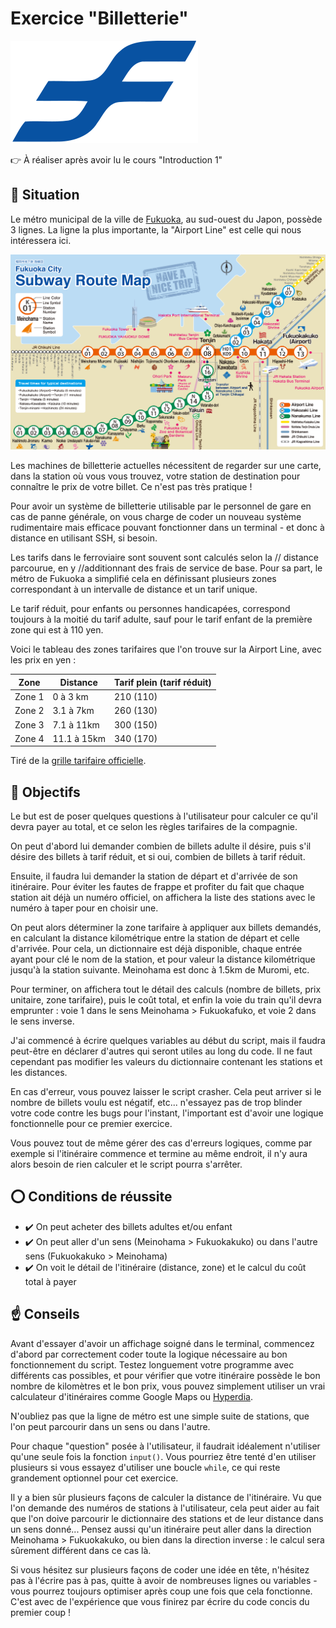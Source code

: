 
# Exercice "Billetterie"

![Fukuoka City Subway](../../assets/fukuoka_subway_logo.png)

👉 À réaliser après avoir lu le cours "Introduction 1"

## 📜 Situation

Le métro municipal de la ville de [Fukuoka](https://fr.wikipedia.org/wiki/Fukuoka), au sud-ouest du Japon, possède 3 lignes. La ligne la plus importante, la "Airport Line" est celle qui nous intéressera ici.

![Carte du réseau](../../assets/fukuoka_subway_map.png)

Les machines de billetterie actuelles nécessitent de regarder sur une carte, dans la station où vous vous trouvez, votre station de destination pour connaître le prix de votre billet. Ce n'est pas très pratique !

Pour avoir un système de billetterie utilisable par le personnel de gare en cas de panne générale, on vous charge de coder un nouveau système rudimentaire mais efficace pouvant fonctionner dans un terminal - et donc à distance en utilisant SSH, si besoin.

Les tarifs dans le ferroviaire sont souvent sont calculés selon la // distance parcourue, en y //additionnant des frais de service de base. Pour sa part, le métro de Fukuoka a simplifié cela en définissant plusieurs zones correspondant à un intervalle de distance et un tarif unique.

Le tarif réduit, pour enfants ou personnes handicapées, correspond toujours à la moitié du tarif adulte, sauf pour le tarif enfant de la première zone qui est à 110 yen.

Voici le tableau des zones tarifaires que l'on trouve sur la Airport Line, avec les prix en yen :

Zone   | Distance    | Tarif plein (tarif réduit)
------ | ----------- | --------------------------
Zone 1 | 0 à 3 km    | 210 (110)
Zone 2 | 3.1 à 7km   | 260 (130)
Zone 3 | 7.1 à 11km  | 300 (150)
Zone 4 | 11.1 à 15km | 340 (170)

Tiré de la [grille tarifaire officielle](https://subway.city.fukuoka.lg.jp/eng/fare/deta/fare_table.pdf).

## 🏁 Objectifs

Le but est de poser quelques questions à l'utilisateur pour calculer ce qu'il devra payer au total, et ce selon les règles tarifaires de la compagnie.

On peut d'abord lui demander combien de billets adulte il désire, puis s'il désire des billets à tarif réduit, et si oui, combien de billets à tarif réduit.

Ensuite, il faudra lui demander la station de départ et d'arrivée de son itinéraire. Pour éviter les fautes de frappe et profiter du fait que chaque station ait déjà un numéro officiel, on affichera la liste des stations avec le numéro à taper pour en choisir une.

On peut alors déterminer la zone tarifaire à appliquer aux billets demandés, en calculant la distance kilométrique entre la station de départ et celle d'arrivée. Pour cela, un dictionnaire est déjà disponible, chaque entrée ayant pour clé le nom de la station, et pour valeur la distance kilométrique jusqu'à la station suivante. Meinohama est donc à 1.5km de Muromi, etc.

Pour terminer, on affichera tout le détail des calculs (nombre de billets, prix unitaire, zone tarifaire), puis le coût total, et enfin la voie du train qu'il devra emprunter : voie 1 dans le sens Meinohama > Fukuokafuko, et voie 2 dans le sens inverse.

J'ai commencé à écrire quelques variables au début du script, mais il faudra peut-être en déclarer d'autres qui seront utiles au long du code. Il ne faut cependant pas modifier les valeurs du dictionnaire contenant les stations et les distances.

En cas d'erreur, vous pouvez laisser le script crasher. Cela peut arriver si le nombre de billets voulu est négatif, etc... n'essayez pas de trop blinder votre code contre les bugs pour l'instant, l'important est d'avoir une logique fonctionnelle pour ce premier exercice.

Vous pouvez tout de même gérer des cas d'erreurs logiques, comme par exemple si l'itinéraire commence et termine au même endroit, il n'y aura alors besoin de rien calculer et le script pourra s'arrêter.

## ⭕ Conditions de réussite

- ✔️ On peut acheter des billets adultes et/ou enfant
- ✔️ On peut aller d'un sens (Meinohama > Fukuokakuko) ou dans l'autre sens (Fukuokakuko > Meinohama)
- ✔️ On voit le détail de l'itinéraire (distance, zone) et le calcul du coût total à payer

## ☝ Conseils

Avant d'essayer d'avoir un affichage soigné dans le terminal, commencez d'abord par correctement coder toute la logique nécessaire au bon fonctionnement du script. Testez longuement votre programme avec différents cas possibles, et pour vérifier que votre itinéraire possède le bon nombre de kilomètres et le bon prix, vous pouvez simplement utiliser un vrai calculateur d'itinéraires comme Google Maps ou [Hyperdia](http://www.hyperdia.com/).

N'oubliez pas que la ligne de métro est une simple suite de stations, que l'on peut parcourir dans un sens ou dans l'autre.

Pour chaque "question" posée à l'utilisateur, il faudrait idéalement n'utiliser qu'une seule fois la fonction `input()`. Vous pourriez être tenté d'en utiliser plusieurs si vous essayez d'utiliser une boucle `while`, ce qui reste grandement optionnel pour cet exercice.

Il y a bien sûr plusieurs façons de calculer la distance de l'itinéraire. Vu que l'on demande des numéros de stations à l'utilisateur, cela peut aider au fait que l'on doive parcourir le dictionnaire des stations et de leur distance dans un sens donné... Pensez aussi qu'un itinéraire peut aller dans la direction Meinohama > Fukuokakuko, ou bien dans la direction inverse : le calcul sera sûrement différent dans ce cas là.

Si vous hésitez sur plusieurs façons de coder une idée en tête, n'hésitez pas à l'écrire pas à pas, quitte à avoir de nombreuses lignes ou variables - vous pourrez toujours optimiser après coup une fois que cela fonctionne. C'est avec de l'expérience que vous finirez par écrire du code concis du premier coup !
